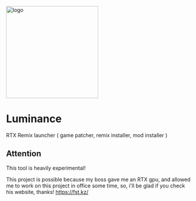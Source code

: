 <img src="https://i.imgur.com/c0ToxjL.png" alt="logo" width="250px" height="250px">

# Luminance
RTX Remix launcher ( game patcher, remix installer, mod installer )

## Attention
This tool is heavily experimental!

This project is possible because my boss gave me an RTX gpu, and allowed me to work on this project in office some time, so, i'll be glad if you check his website, thanks!
https://fst.kz/